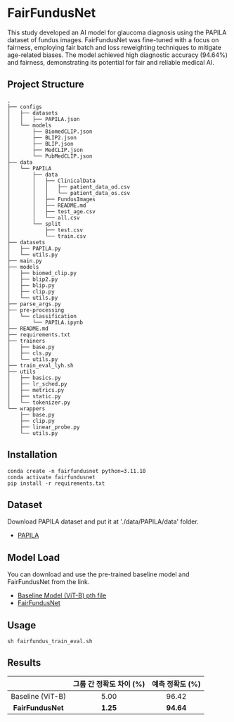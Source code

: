 # FairFundusNet

This study developed an AI model for glaucoma diagnosis using the PAPILA dataset of fundus images. FairFundusNet was fine-tuned with a focus on fairness, employing fair batch and loss reweighting techniques to mitigate age-related biases. The model achieved high diagnostic accuracy (94.64%) and fairness, demonstrating its potential for fair and reliable medical AI.



## Project Structure

```
.
├── configs
│   ├── datasets
│   │   ├── PAPILA.json
│   └── models
│       ├── BiomedCLIP.json
│       ├── BLIP2.json
│       ├── BLIP.json
│       ├── MedCLIP.json
│       └── PubMedCLIP.json
├── data
│   └── PAPILA
│       ├── data
│       │   ├── ClinicalData
│       │   │   ├── patient_data_od.csv
│       │   │   └── patient_data_os.csv
│       │   ├── FundusImages
│       │   ├── README.md
│       │   ├── test_age.csv
│       │   └── all.csv
│       └── split
│           ├── test.csv
│           └── train.csv
├── datasets
│   ├── PAPILA.py
│   └── utils.py
├── main.py
├── models
│   ├── biomed_clip.py
│   ├── blip2.py
│   ├── blip.py
│   ├── clip.py
│   └── utils.py
├── parse_args.py
├── pre-processing
│   └── classification
│       └── PAPILA.ipynb
├── README.md
├── requirements.txt
├── trainers
│   ├── base.py
│   ├── cls.py
│   └── utils.py
├── train_eval_lyh.sh
├── utils
│   ├── basics.py
│   ├── lr_sched.py
│   ├── metrics.py
│   ├── static.py
│   └── tokenizer.py
└── wrappers
    ├── base.py
    ├── clip.py
    ├── linear_probe.py
    └── utils.py
```

## Installation

```
conda create -n fairfundusnet python=3.11.10
conda activate fairfundusnet
pip install -r requirements.txt
```

## Dataset

Download PAPILA dataset and put it at './data/PAPILA/data' folder.

- [PAPILA](https://figshare.com/articles/dataset/PAPILA/14798004?file=35013982)



## Model Load

You can download and use the pre-trained baseline model and FairFundusNet from the link. 

- [Baseline Model (ViT-B) pth file](https://drive.google.com/drive/folders/1fJKEJE-6VjdrXebK-KF4_py91pEVgIUE?usp=sharing)
- [FairFundusNet](https://drive.google.com/drive/folders/1fJKEJE-6VjdrXebK-KF4_py91pEVgIUE?usp=sharing)



## Usage

```
sh fairfundus_train_eval.sh
```

## Results

|                   | 그룹 간 정확도 차이 (%) | 예측 정확도 (%) |
| :---------------: | :---------------------: | :-------------: |
| Baseline (ViT-B)  |          5.00           |      96.42      |
| **FairFundusNet** |        **1.25**         |    **94.64**    |

